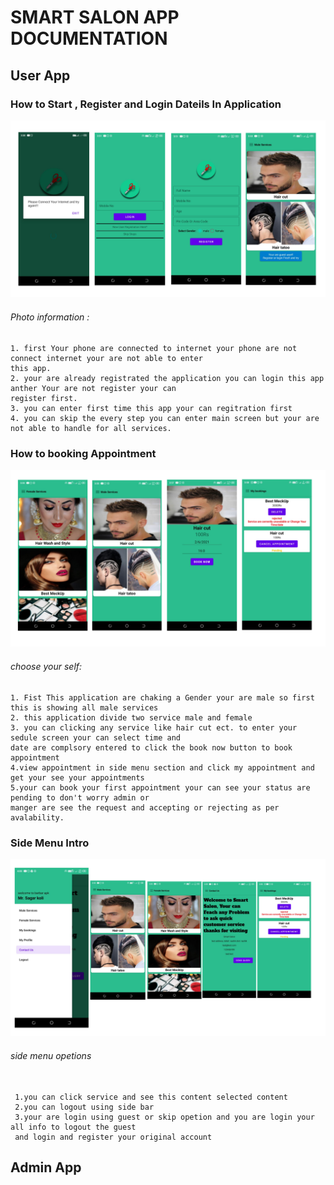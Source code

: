 # SMART SALON APP DOCUMENTATION
## User App
### How to Start , Register and Login Dateils In Application
<img src = "src/images/first.png" >

###### Photo information :
```
1. first Your phone are connected to internet your phone are not connect internet your are not able to enter 
this app.
2. your are already registrated the application you can login this app anther Your are not register your can 
register first.
3. you can enter first time this app your can regitration first
4. you can skip the every step you can enter main screen but your are not able to handle for all services.

```

### How to booking Appointment

<img src = "src/images/second.png" >

###### choose your self:
```
1. Fist This application are chaking a Gender your are male so first this is showing all male services
2. this application divide two service male and female
3. you can clicking any service like hair cut ect. to enter your sedule screen your can select time and
date are complsory entered to click the book now button to book appointment
4.view appointment in side menu section and click my appointment and get your see your appointments
5.your can book your first appointment your can see your status are pending to don't worry admin or
manger are see the request and accepting or rejecting as per avalability.

```

### Side Menu Intro

<img src = "src/images/third.png">

###### side menu opetions
```

 1.you can click service and see this content selected content
 2.you can logout using side bar
 3.your are login using guest or skip opetion and you are login your all info to logout the guest
 and login and register your original account

```

## Admin App